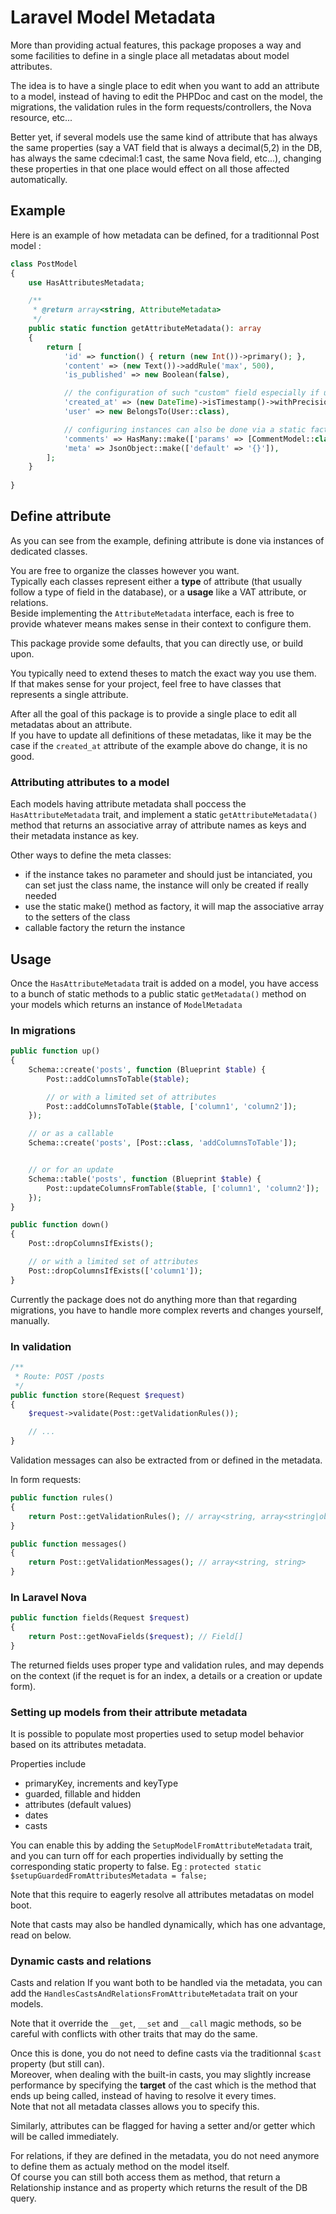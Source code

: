 

# Laravel Model Metadata

More than providing actual features, this package proposes a way and some facilities to define in a single place all metadatas about model attributes.

The idea is to have a single place to edit when you want to add an attribute to a model, instead of having to edit the PHPDoc and cast on the model, the migrations, the validation rules in the form requests/controllers, the Nova resource, etc...

Better yet, if several models use the same kind of attribute that has always the same properties (say a VAT field that is always a decimal(5,2) in the DB, has always the same cdecimal:1 cast, the same Nova field, etc...), changing these properties in that one place would effect on all those affected automatically.


## Example

Here is an example of how metadata can be defined, for a traditionnal Post model :

```php
class PostModel
{
    use HasAttributesMetadata;

    /** 
     * @return array<string, AttributeMetadata> 
     */
    public static function getAttributeMetadata(): array
    {
        return [
            'id' => function() { return (new Int())->primary(); },
            'content' => (new Text())->addRule('max', 500),
            'is_published' => new Boolean(false),

            // the configuration of such "custom" field especially if used multiple times throughout the application is a good candidate to be put in its own class that would propably extend the base DateTime
            'created_at' => (new DateTime)->isTimestamp()->withPrecision(2)->castsTo('datetime', 'd H:i:s.u'),
            'user' => new BelongsTo(User::class),

            // configuring instances can also be done via a static factory if it's more you style
            'comments' => HasMany::make(['params' => [CommentModel::class, 'post_foreign']]),
            'meta' => JsonObject::make(['default' => '{}']),
        ];
    }
    
}
```


## Define attribute

As you can see from the example, defining attribute is done via instances of dedicated classes.

You are free to organize the classes however you want.  
Typically each classes represent either a **type** of attribute (that usually follow a type of field in the database), or a **usage** like a VAT attribute, or relations.  
Beside implementing the `AttributeMetadata` interface, each is free to provide whatever means makes sense in their context to configure them.  

This package provide some defaults, that you can directly use, or build upon.

You typically need to extend theses to match the exact way you use them.  
If that makes sense for your project, feel free to have classes that represents a single attribute.  

After all the goal of this package is to provide a single place to edit all metadatas about an attribute.  
If you have to update all definitions of these metadatas, like it may be the case if the `created_at` attribute of the example above do change, it is no good.



### Attributing attributes to a model

Each models having attribute metadata shall poccess the `HasAttributeMetadata` trait, and implement a static `getAttributeMetadata()` method that returns an associative array of attribute names as keys and their metadata instance as key.

Other ways to define the meta classes:
- if the instance takes no parameter and should just be intanciated, you can set just the class name, the instance will only be created if really needed
- use the static make() method as factory, it will map the associative array to the setters of the class
- callable factory the return the instance












## Usage

Once the `HasAttributeMetadata` trait is added on a model, you have access to a bunch of static methods to a public static `getMetadata()` method on your models which returns an instance of `ModelMetadata`

### In migrations

```php
public function up()
{
    Schema::create('posts', function (Blueprint $table) {
        Post::addColumnsToTable($table);

        // or with a limited set of attributes
        Post::addColumnsToTable($table, ['column1', 'column2']);
    });

    // or as a callable
    Schema::create('posts', [Post::class, 'addColumnsToTable']);


    // or for an update
    Schema::table('posts', function (Blueprint $table) {
        Post::updateColumnsFromTable($table, ['column1', 'column2']);
    });
}

public function down()
{
    Post::dropColumnsIfExists();

    // or with a limited set of attributes
    Post::dropColumnsIfExists(['column1']);
}
```

Currently the package does not do anything more than that regarding migrations, you have to handle more complex reverts and changes yourself, manually.


### In validation

```php
/**
 * Route: POST /posts
 */
public function store(Request $request)
{
    $request->validate(Post::getValidationRules());

    // ...
}
```

Validation messages can also be extracted from or defined in the metadata.

In form requests:

```php
public function rules()
{
    return Post::getValidationRules(); // array<string, array<string|object>>
}

public function messages()
{
    return Post::getValidationMessages(); // array<string, string>
}
```



### In Laravel Nova

```php
public function fields(Request $request)
{
    return Post::getNovaFields($request); // Field[]
}
```

The returned fields uses proper type and validation rules, and may depends on the context (if the requet is for an index, a details or a creation or update form).



### Setting up models from their attribute metadata

It is possible to populate most properties used to setup model behavior based on its attributes metadata.

Properties include
- primaryKey, increments and keyType
- guarded, fillable and hidden
- attributes (default values)
- dates
- casts

You can enable this by adding the `SetupModelFromAttributeMetadata` trait, and you can turn off for each properties individually by setting the corresponding static property to false. Eg : `protected static $setupGuardedFromAttributesMetadata = false;`

Note that this require to eagerly resolve all attributes metadatas on model boot.

Note that casts may also be handled dynamically, which has one advantage, read on below.


### Dynamic casts and relations

Casts and relation If you want both to be handled via the metadata, you can add the `HandlesCastsAndRelationsFromAttributeMetadata` trait on your models.

Note that it override the `__get`, `__set` and `__call` magic methods, so be careful with conflicts with other traits that may do the same.

Once this is done, you do not need to define casts via the traditionnal `$cast` property (but still can).  
Moreover, when dealing with the built-in casts, you may slightly increase performance by specifying the **target** of the cast which is the method that ends up being called, instead of having to resolve it every times.  
Note that not all metadata classes allows you to specify this.

Similarly, attributes can be flagged for having a setter and/or getter which will be called immediately.

For relations, if they are defined in the metadata, you do not need anymore to define them as actualy method on the model itself.  
Of course you can still both access them as method, that return a Relationship instance and as property which returns the result of the DB query.



